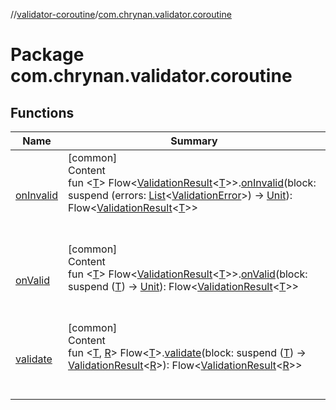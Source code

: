 //[validator-coroutine](../../index.md)/[com.chrynan.validator.coroutine](index.md)



# Package com.chrynan.validator.coroutine  


## Functions  
  
|  Name |  Summary | 
|---|---|
| <a name="com.chrynan.validator.coroutine//onInvalid/kotlinx.coroutines.flow.Flow[com.chrynan.validator.ValidationResult[TypeParam(bounds=[kotlin.Any?])]]#kotlin.coroutines.SuspendFunction1[kotlin.collections.List[com.chrynan.validator.ValidationError],kotlin.Unit]/PointingToDeclaration/"></a>[onInvalid](on-invalid.md)| <a name="com.chrynan.validator.coroutine//onInvalid/kotlinx.coroutines.flow.Flow[com.chrynan.validator.ValidationResult[TypeParam(bounds=[kotlin.Any?])]]#kotlin.coroutines.SuspendFunction1[kotlin.collections.List[com.chrynan.validator.ValidationError],kotlin.Unit]/PointingToDeclaration/"></a>[common]  <br>Content  <br>fun <[T](on-invalid.md)> Flow<[ValidationResult](../../../validator-core/validator-core/com.chrynan.validator/-validation-result/index.md)<[T](on-invalid.md)>>.[onInvalid](on-invalid.md)(block: suspend (errors: [List](https://kotlinlang.org/api/latest/jvm/stdlib/kotlin.collections/-list/index.html)<[ValidationError](../../../validator-core/validator-core/com.chrynan.validator/-validation-error/index.md)>) -> [Unit](https://kotlinlang.org/api/latest/jvm/stdlib/kotlin/-unit/index.html)): Flow<[ValidationResult](../../../validator-core/validator-core/com.chrynan.validator/-validation-result/index.md)<[T](on-invalid.md)>>  <br><br><br>|
| <a name="com.chrynan.validator.coroutine//onValid/kotlinx.coroutines.flow.Flow[com.chrynan.validator.ValidationResult[TypeParam(bounds=[kotlin.Any?])]]#kotlin.coroutines.SuspendFunction1[TypeParam(bounds=[kotlin.Any?]),kotlin.Unit]/PointingToDeclaration/"></a>[onValid](on-valid.md)| <a name="com.chrynan.validator.coroutine//onValid/kotlinx.coroutines.flow.Flow[com.chrynan.validator.ValidationResult[TypeParam(bounds=[kotlin.Any?])]]#kotlin.coroutines.SuspendFunction1[TypeParam(bounds=[kotlin.Any?]),kotlin.Unit]/PointingToDeclaration/"></a>[common]  <br>Content  <br>fun <[T](on-valid.md)> Flow<[ValidationResult](../../../validator-core/validator-core/com.chrynan.validator/-validation-result/index.md)<[T](on-valid.md)>>.[onValid](on-valid.md)(block: suspend ([T](on-valid.md)) -> [Unit](https://kotlinlang.org/api/latest/jvm/stdlib/kotlin/-unit/index.html)): Flow<[ValidationResult](../../../validator-core/validator-core/com.chrynan.validator/-validation-result/index.md)<[T](on-valid.md)>>  <br><br><br>|
| <a name="com.chrynan.validator.coroutine//validate/kotlinx.coroutines.flow.Flow[TypeParam(bounds=[kotlin.Any?])]#kotlin.coroutines.SuspendFunction1[TypeParam(bounds=[kotlin.Any?]),com.chrynan.validator.ValidationResult[TypeParam(bounds=[kotlin.Any?])]]/PointingToDeclaration/"></a>[validate](validate.md)| <a name="com.chrynan.validator.coroutine//validate/kotlinx.coroutines.flow.Flow[TypeParam(bounds=[kotlin.Any?])]#kotlin.coroutines.SuspendFunction1[TypeParam(bounds=[kotlin.Any?]),com.chrynan.validator.ValidationResult[TypeParam(bounds=[kotlin.Any?])]]/PointingToDeclaration/"></a>[common]  <br>Content  <br>fun <[T](validate.md), [R](validate.md)> Flow<[T](validate.md)>.[validate](validate.md)(block: suspend ([T](validate.md)) -> [ValidationResult](../../../validator-core/validator-core/com.chrynan.validator/-validation-result/index.md)<[R](validate.md)>): Flow<[ValidationResult](../../../validator-core/validator-core/com.chrynan.validator/-validation-result/index.md)<[R](validate.md)>>  <br><br><br>|

